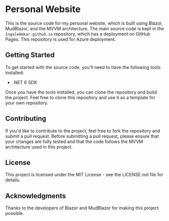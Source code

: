 # Personal Website

This is the source code for my personal website, which is built using Blazor, MudBlazor, and the MVVM architecture. The main source code is kept in the `IngaleOmkar.github.io` repository, which has a deployment on GitHub Pages. This repository is used for Azure deployment.

## Getting Started

To get started with the source code, you'll need to have the following tools installed:

- .NET 6 SDK

Once you have the tools installed, you can clone the repository and build the project. Feel free to clone this repository and use it as a template for your own repository. 

## Contributing

If you'd like to contribute to the project, feel free to fork the repository and submit a pull request. Before submitting a pull request, please ensure that your changes are fully tested and that the code follows the MVVM architecture used in this project.

## License

This project is licensed under the MIT License - see the LICENSE.md file for details.

## Acknowledgments

Thanks to the developers of Blazor and MudBlazor for making this project possible.
